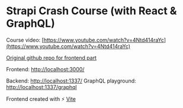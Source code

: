 # Strapi Crash Course (with React & GraphQL)

Course video: [https://www.youtube.com/watch?v=4Ntd414raYc](https://www.youtube.com/watch?v=4Ntd414raYc)

[Original github repo for frontend part](https://github.com/iamshaunjp/Strapi-Crash-Course/tree/lesson-5/frontend)

Frontend: [http://localhost:3000/](http://localhost:3000/)

Backend: [http://localhost:1337/](http://localhost:1337/)
GraphQL playground: [http://localhost:1337/graphql](http://localhost:1337/graphql)

Frontend created with ⚡ [Vite](https://vitejs.dev/)
